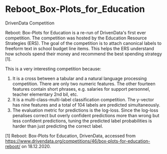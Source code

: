 # Reboot_Box-Plots_for_Education
DrivenData Competition

Reboot: Box-Plots for Education is a re-run of DrivenData's first ever competition. The competition was hosted by the Education Resource Strategies (ERS). The goal of the competition is to attach canonical labels to freeform text in school budget line items. This helps the ERS understand how schools spend their money and recommend the best spending strategy [1].

This is a very interesting competition because:

1. It is a cross between a tabular and a natural language processing competition. There are only two numeric features. The other fourteen features contain short phrases, e.g. salaries for support personnel, teacher elementary 2nd bil, etc.
2. It is a multi-class-multi-label classification competition. The y-vector has nine features and a total of 104 labels are predicted simultaneously.
3. The evaluation metric for predictions is the log-loss. Since the log-loss penalises correct but overly confident predictions more than wrong but less confident predictions, tuning the predicted label probabilities is harder than just predicting the correct label.

[1] Reboot: Box-Plots for Education, DrivenData, accessed from https://www.drivendata.org/competitions/46/box-plots-for-education-reboot/ on 18.12.2020.

